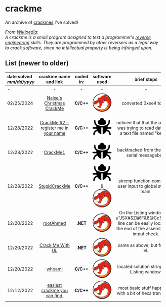 # crackme

An archive of [crackmes](https://crackmes.one) I've solved!

*From [Wikipedia](https://en.wikipedia.org/wiki/Crackme)*:\
*A crackme is a small program designed to test a programmer's [reverse engineering](https://en.wikipedia.org/wiki/Reverse_engineering) skills. They are programmed by other reversers as a legal way to crack software, since no intellectual property is being infringed upon.*


## List (newer to older)
|**date solved** *mm/dd/yyyy*|**crackme name and link**|**coded in:**|**software used**|**brief steps**|**solution**|
|      :-------------        |      :-------------:    |          :---:      |      :---:       |   :-----:    |    ---:    |
|-|-|-|-|-|-|
|02/25/2024|[Nalxe's Christmas CrackMe]([https://crackmes.one/crackme/5e49547033c5d4439bb2db75](https://crackmes.one/crackme/6588b4dc35240bf986f106fd))|**C/C++**|![ghidra](https://github.com/creatorpanda/crackme/blob/main/pictures/Ghidra_logo.png)|converted 0xee4 to dec|3812|
|12/28/2022|[CrackMe #2 - register me in your name](https://crackmes.one/crackme/5e49547033c5d4439bb2db75)|**C/C++**|![x96dbg](https://github.com/creatorpanda/crackme/blob/main/pictures/x96dbg_logo.png)|noticed that that the program was trying to read data from a text file named "keyfile"|*created a text file named "keyfile" on the same folder as the .exe was running. the registered name must be written in it.*|
|12/28/2022|[CrackMe1](https://crackmes.one/crackme/6086bfb633c5d458ce0ec6cb)|**C/C++**|![x96dbg](https://github.com/creatorpanda/crackme/blob/main/pictures/x96dbg_logo.png)|backtracked from the wrong serial messagebox.|*CTF{9110-2324-0502-2034-3454}*|
|12/28/2022|[StupidCrackMe](https://crackmes.one/crackme/5c6fb03b33c5d4776a837d14)|**C/C++**|![x96dbg](https://github.com/creatorpanda/crackme/blob/main/pictures/x96dbg_logo.png) & ![ghidra](https://github.com/creatorpanda/crackme/blob/main/pictures/Ghidra_logo.png)|strcmp function comparing user input to global string in main.|*LiL2281337*|
|12/20/2022|[rootAhmed](https://crackmes.one/crackme/639e0c7e33c5d43ab4eceff7)|**.NET**|![ghidra](https://github.com/creatorpanda/crackme/blob/main/pictures/Ghidra_logo.png)|On the Listing window, the u"JSX#SZ@!F&8@Cc%h3@!" line can be easily located at the end of the assembly user imput check.|*JSX#SZ@!F&8@Cc%h3@!*|
|12/20/2022|[Crack Me With Ui.](https://crackmes.one/crackme/628ab7af33c5d45b75903ab4)|**.NET**|![ghidra](https://github.com/creatorpanda/crackme/blob/main/pictures/Ghidra_logo.png)|same as above, but funnier. lel..|*8103535*|
|12/20/2022|[whoami](https://crackmes.one/crackme/5f07485e33c5d42a7c66794d)|**C/C++**|![ghidra](https://github.com/creatorpanda/crackme/blob/main/pictures/Ghidra_logo.png)|located solution string in the Listing window.|*Dad*|
|12/12/2022|[easiest crackme you can find.](https://crackmes.one/crackme/6346ef0933c5d4425e2cd843)|**C/C++**|![ghidra](https://github.com/creatorpanda/crackme/blob/main/pictures/Ghidra_logo.png)|most basic stuff happening with a bit of hexa translation.|*1234*|
